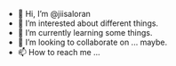 - 👋 Hi, I’m @jiisaloran
- 👀 I’m interested about different things.
- 🌱 I’m currently learning some things.
- 💞️ I’m looking to collaborate on ... maybe.
- 📫 How to reach me ...

<!---
jiisaloran/jiisaloran is a ✨ special ✨ repository because its `README.md` (this file) appears on your GitHub profile.
You can click the Preview link to take a look at your changes.
--->
